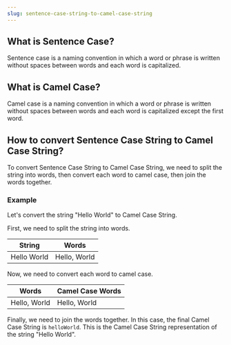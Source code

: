 ```yaml
---
slug: sentence-case-string-to-camel-case-string
---
```


## What is Sentence Case?

Sentence case is a naming convention in which a word or phrase is written without spaces between words and each word is capitalized.

## What is Camel Case?

Camel case is a naming convention in which a word or phrase is written without spaces between words and each word is capitalized except the first word.

## How to convert Sentence Case String to Camel Case String?

To convert Sentence Case String to Camel Case String, we need to split the string into words, then convert each word to camel case, then join the words together.

### Example

Let's convert the string "Hello World" to Camel Case String.

First, we need to split the string into words.

| String      | Words        |
| ----------- | ------------ |
| Hello World | Hello, World |

Now, we need to convert each word to camel case.

| Words        | Camel Case Words |
| ------------ | ---------------- |
| Hello, World | Hello, World     |

Finally, we need to join the words together. In this case, the final Camel Case String is `helloWorld`. This is the Camel Case String representation of the string "Hello World".
